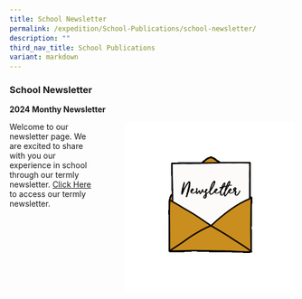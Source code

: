 ```yaml
---
title: School Newsletter
permalink: /expedition/School-Publications/school-newsletter/
description: ""
third_nav_title: School Publications
variant: markdown
---
```

### School Newsletter
**2024 Monthy Newsletter**

 <img src="/images/Newsletter.gif" style="width:300px;height:300px;margin-left:50px;" align="right">Welcome to our newsletter page. We are excited to share with you our experience in school through our termly newsletter.  [Click Here](https://heyzine.com/flip-book/XingnanBuzz_Term1_2024.html)  to access our termly newsletter.